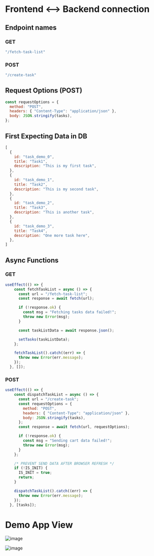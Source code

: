 # Frontend <--> Backend connection 

## Endpoint names

### GET
```javascript
"/fetch-task-list"
```

### POST 
```javascript
"/create-task"
```

## Request Options (POST)
```javascript
const requestOptions = {
  method: "POST",
  headers: { "Content-Type": "application/json" },
  body: JSON.stringify(tasks),
};
```

## First Expecting Data in DB
```javascript
[
  {
    id: "task_demo_0",
    title: "Task1",
    description: "This is my first task",
  },
  {
    id: "task_demo_1",
    title: "Task2",
    description: "This is my second task",
  },
  {
    id: "task_demo_2",
    title: "Task3",
    description: "This is another task",
  },
  {
    id: "task_demo_3",
    title: "Task4",
    description: "One more task here",
  },
]
```

## Async Functions

### GET
```javascript
useEffect(() => {
    const fetchTaskList = async () => {
      const url = "/fetch-task-list";
      const response = await fetch(url);

      if (!response.ok) {
        const msg = "Fetching tasks data failed!";
        throw new Error(msg);
      }

      const taskListData = await response.json();

      setTasks(taskListData);
    };

    fetchTaskList().catch((err) => {
      throw new Error(err.message);
    });
  }, []);
```

### POST
```javascript
useEffect(() => {
    const dispatchTaskList = async () => {
      const url = "/create-task";
      const requestOptions = {
        method: "POST",
        headers: { "Content-Type": "application/json" },
        body: JSON.stringify(tasks),
      };
      const response = await fetch(url, requestOptions);

      if (!response.ok) {
        const msg = "Sending cart data failed!";
        throw new Error(msg);
      }
    };

    /* PREVENT SEND DATA AFTER BROWSER REFRESH */
    if (!IS_INIT) {
      IS_INIT = true;
      return;
    }

    dispatchTaskList().catch((err) => {
      throw new Error(err.message);
    });
  }, [tasks]);
```


# Demo App View

![image](https://user-images.githubusercontent.com/99507865/188202217-7f63e7b4-dcd0-4699-bd22-53b9786b46ce.png)

![image](https://user-images.githubusercontent.com/99507865/188202284-4f509dde-a9f6-4304-9d06-c5f20fecb6a6.png)
